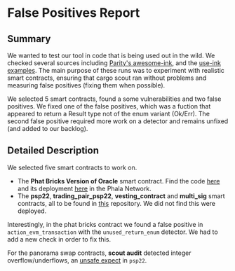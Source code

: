 # False Positives Report

## Summary
We wanted to test our tool in code that is being used out in the wild. We checked several sources including [Parity's awesome-ink](https://github.com/paritytech/awesome-ink), and the [use-ink examples](https://use.ink/examples/dapps). The main purpose of these runs was to experiment with realistic smart contracts, ensuring that cargo scout ran without problems and measuring false positives (fixing them when possible). 

We selected 5 smart contracts, found a some vulnerabilities and two false positives. We fixed one of the false positives, which was a fuction that appeared to return a Result type not of the enum variant (Ok/Err). The second false positive required more work on a detector and remains unfixed (and added to our backlog).

## Detailed Description
We selected five smart contracts to work on.
- The **Phat Bricks Version of Oracle** smart contract. Find the code [here](https://github.com/Phala-Network/phat-bricks) and its deployment [here](https://polkadot.js.org/apps/?rpc=wss%3A%2F%2Fpoc5.phala.network%2Fws#/explorer) in the Phala Network.
- The **psp22**, **trading_pair_psp22**, **vesting_contract** and **multi_sig** smart contracts, all to be found in [this](https://github.com/RottenKiwi/Panorama-Swap-INK-SC) repository. We did not find this were deployed.

Interestingly, in the phat bricks contract we found a false positive in `action_evm_transaction` with the `unused_return_enum` detector. We had to add a new check in order to fix this.

For the panorama swap contracts, **scout audit** detected integer overflow/underflows, an [unsafe expect](https://coinfabrik.github.io/scout/docs/detectors/unsafe-expect) in `psp22`.
